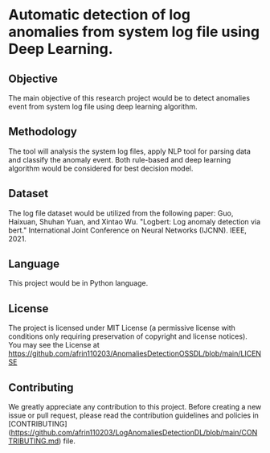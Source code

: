 # Automatic detection of log anomalies from system log file using Deep Learning. 
## Objective
The main objective of this research project would be to detect anomalies event from system log file using deep learning algorithm.
## Methodology
The tool will analysis the  system log files, apply NLP tool for parsing data and classify the anomaly event. Both rule-based and deep learning algorithm would be considered for best decision model.
## Dataset
The log file dataset would be utilized from the following paper: Guo, Haixuan, Shuhan Yuan, and Xintao Wu. "Logbert: Log anomaly detection via bert." International Joint Conference on Neural Networks (IJCNN). IEEE, 2021.
## Language 
This project would be in Python language.
## License
The project is licensed under MIT License (a permissive license with conditions only requiring preservation of copyright and license notices).
You may see the License at https://github.com/afrin110203/AnomaliesDetectionOSSDL/blob/main/LICENSE
## Contributing
We greatly appreciate any contribution to this project. Before creating a new issue or pull request, 
please read the contribution guidelines and policies in [CONTRIBUTING] (https://github.com/afrin110203/LogAnomaliesDetectionDL/blob/main/CONTRIBUTING.md) file.
 


